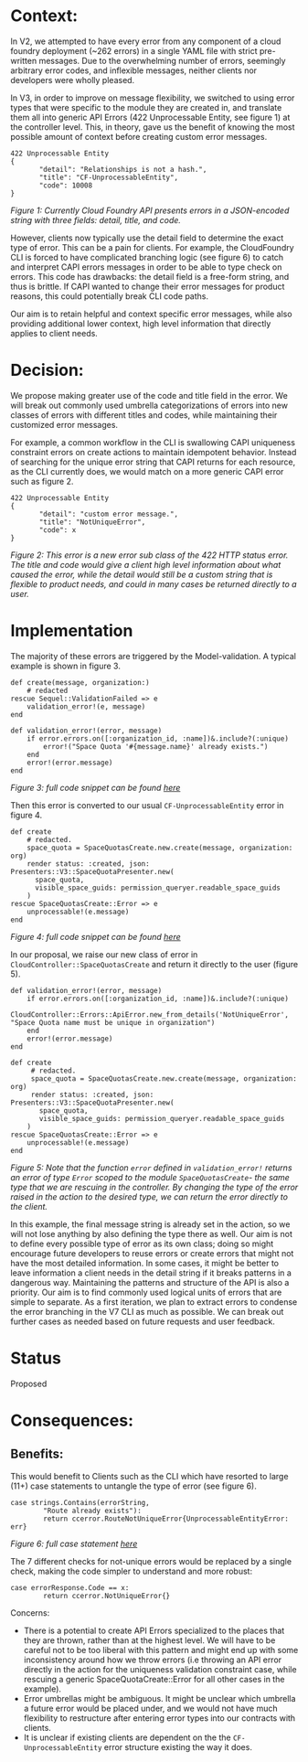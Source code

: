 # Context:
In V2, we attempted to have every error from any component of a cloud foundry deployment (~262 errors) in a single YAML file with strict pre-written messages. Due to the overwhelming number of errors, seemingly arbitrary error codes, and inflexible messages, neither clients nor developers were wholly pleased.

In V3, in order to improve on message flexibility, we switched to using error types that were specific to the module they are created in, and translate them all into generic API Errors (422 Unprocessable Entity, see figure 1) at the controller level. This, in theory, gave us the benefit of knowing the most possible amount of context before creating custom error messages.

```
422 Unprocessable Entity
{
       "detail": "Relationships is not a hash.",
       "title": "CF-UnprocessableEntity",
       "code": 10008
}
```
*Figure 1: Currently Cloud Foundry API presents errors in a JSON-encoded string with three fields: detail, title, and code.*

However, clients now typically use the detail field to determine the exact type of error. This can be a pain for clients. For example, the CloudFoundry CLI is forced to have complicated branching logic (see figure 6) to catch and interpret CAPI errors messages in order to be able to type check on errors. This code has drawbacks: the detail field is a free-form string, and thus is brittle. If CAPI wanted to change their error messages for product reasons, this could potentially break CLI code paths.

Our aim is to retain helpful and context specific error messages, while also providing additional lower context, high level information that directly applies to client needs. 

# Decision:
We propose making greater use of the code and title field in the error. We will break out commonly used umbrella categorizations of errors into new classes of errors with different titles and codes, while maintaining their customized error messages. 

For example, a common workflow in the CLI is swallowing CAPI uniqueness constraint errors on create actions to maintain idempotent behavior. Instead of searching for the unique error string that CAPI returns for each resource, as the CLI currently does, we would match on a more generic CAPI error such as figure 2.

```
422 Unprocessable Entity
{
       "detail": "custom error message.",
       "title": "NotUniqueError",
       "code": x
}
```
*Figure 2: This error is a new error sub class of the 422 HTTP status error. The title and code would give a client high level information about what caused the error, while the detail would still be a custom string that is flexible to product needs, and could in many cases be returned directly to a user.*

# Implementation
The majority of these errors are triggered by the Model-validation. A typical example is shown in figure 3.

```
def create(message, organization:) 
    # redacted
rescue Sequel::ValidationFailed => e
    validation_error!(e, message)
end
```
```
def validation_error!(error, message)
    if error.errors.on([:organization_id, :name])&.include?(:unique)
        error!("Space Quota '#{message.name}' already exists.")
    end
    error!(error.message)
end
```
*Figure 3: full code snippet can be found [here](https://github.com/cloudfoundry/cloud_controller_ng/blob/ef1a2df185aed77ea657c6015f9d457e353449b9/app/actions/space_quotas_create.rb#L6-L44)*

Then this error is converted to our usual `CF-UnprocessableEntity` error in figure 4.

```
def create
    # redacted.
    space_quota = SpaceQuotasCreate.new.create(message, organization: org)
    render status: :created, json: Presenters::V3::SpaceQuotaPresenter.new(
      space_quota,
      visible_space_guids: permission_queryer.readable_space_guids
    )
rescue SpaceQuotasCreate::Error => e
    unprocessable!(e.message)
end
```
*Figure 4: full code snippet can be found [here](https://github.com/cloudfoundry/cloud_controller_ng/blob/ef1a2df185aed77ea657c6015f9d457e353449b9/app/controllers/v3/space_quotas_controller.rb#L14-L31)*

In our proposal, we raise our new class of error in `CloudController::SpaceQuotasCreate` and return it directly to the user (figure 5).

```
def validation_error!(error, message)
    if error.errors.on([:organization_id, :name])&.include?(:unique)
        CloudController::Errors::ApiError.new_from_details('NotUniqueError', "Space Quota name must be unique in organization")
    end
    error!(error.message)
end
```
```
def create
     # redacted.
     space_quota = SpaceQuotasCreate.new.create(message, organization: org)
     render status: :created, json: Presenters::V3::SpaceQuotaPresenter.new(
       space_quota,
       visible_space_guids: permission_queryer.readable_space_guids
    )
rescue SpaceQuotasCreate::Error => e
    unprocessable!(e.message) 
end
```
*Figure 5: Note that the function `error` defined in `validation_error!` returns an error of type `Error` scoped to the module `SpaceQuotasCreate`- the same type that we are rescuing in the controller. By changing the type of the error raised in the action to the desired type, we can return the error directly to the client.*

In this example, the final message string is already set in the action, so we will not lose anything by also defining the type there as well. Our aim is not to define every possible type of error as its own class; doing so might encourage future developers to reuse errors or create errors that might not have the most detailed information. In some cases, it might be better to leave information a client needs in the detail string if it breaks patterns in a dangerous way. Maintaining the patterns and structure of the API is also a priority. Our aim is to find commonly used logical units of errors that are simple to separate. As a first iteration, we plan to extract errors to condense the error branching in the V7 CLI as much as possible. We can break out further cases as needed based on future requests and user feedback. 

# Status
Proposed

# Consequences:

## Benefits:
This would benefit to Clients such as the CLI which have resorted to large (11+) case statements to untangle the type of error (see figure 6).

```
case strings.Contains(errorString,
		"Route already exists"):
		return ccerror.RouteNotUniqueError{UnprocessableEntityError: err}
```
*Figure 6: full case statement [here](https://github.com/cloudfoundry/cli/blob/ea2b61d623157647a6fbb35f63b16549fce68151/api/cloudcontroller/ccv3/errors.go#L141-L178)*

The 7 different checks for not-unique errors would be replaced by a single check, making the code simpler to understand and more robust:

```
case errorResponse.Code == x:
		return ccerror.NotUniqueError{}
```

Concerns:
* There is a potential to create API Errors specialized to the places that they are thrown, rather than at the highest level. We will have to be careful not to be too liberal with this pattern and might end up with some inconsistency around how we throw errors (i.e throwing an API error directly in the action for the uniqueness validation constraint case, while rescuing a generic SpaceQuotaCreate::Error for all other cases in the example).
* Error umbrellas might be ambiguous. It might be unclear which umbrella a future error would be placed under, and we would not have much flexibility to restructure after entering error types into our contracts with clients.
* It is unclear if existing clients are dependent on the the `CF-UnprocessableEntity` error structure existing the way it does.
